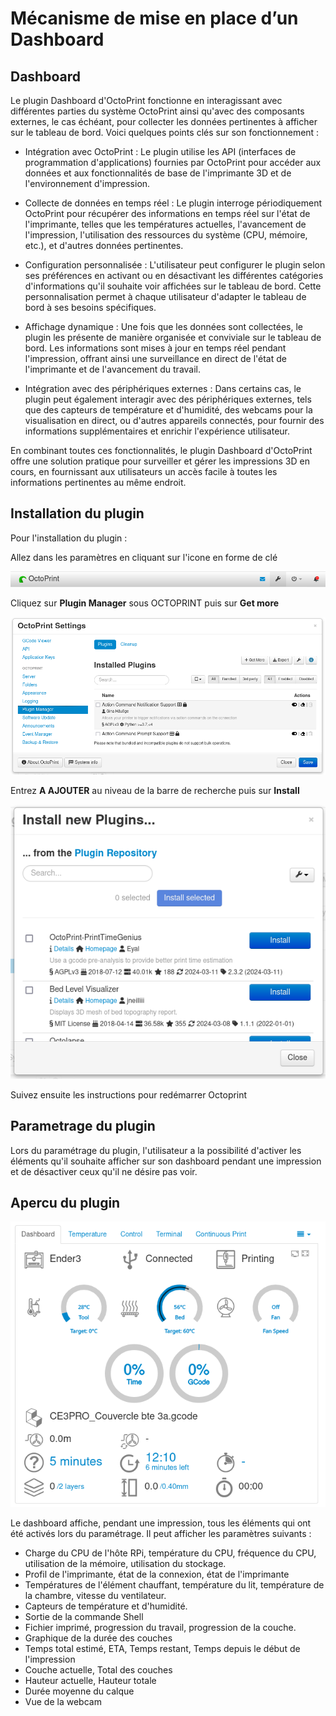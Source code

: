 # Mécanisme de mise en place d’un Dashboard

## Dashboard
Le plugin Dashboard d'OctoPrint fonctionne en interagissant avec différentes parties du système OctoPrint ainsi qu'avec des composants externes, le cas échéant, pour collecter les données pertinentes à afficher sur le tableau de bord. Voici quelques points clés sur son fonctionnement :

- Intégration avec OctoPrint : Le plugin utilise les API (interfaces de programmation d'applications) fournies par OctoPrint pour accéder aux données et aux fonctionnalités de base de l'imprimante 3D et de l'environnement d'impression.

- Collecte de données en temps réel : Le plugin interroge périodiquement OctoPrint pour récupérer des informations en temps réel sur l'état de l'imprimante, telles que les températures actuelles, l'avancement de l'impression, l'utilisation des ressources du système (CPU, mémoire, etc.), et d'autres données pertinentes.

- Configuration personnalisée : L'utilisateur peut configurer le plugin selon ses préférences en activant ou en désactivant les différentes catégories d'informations qu'il souhaite voir affichées sur le tableau de bord. Cette personnalisation permet à chaque utilisateur d'adapter le tableau de bord à ses besoins spécifiques.

- Affichage dynamique : Une fois que les données sont collectées, le plugin les présente de manière organisée et conviviale sur le tableau de bord. Les informations sont mises à jour en temps réel pendant l'impression, offrant ainsi une surveillance en direct de l'état de l'imprimante et de l'avancement du travail.

- Intégration avec des périphériques externes : Dans certains cas, le plugin peut également interagir avec des périphériques externes, tels que des capteurs de température et d'humidité, des webcams pour la visualisation en direct, ou d'autres appareils connectés, pour fournir des informations supplémentaires et enrichir l'expérience utilisateur.

En combinant toutes ces fonctionnalités, le plugin Dashboard d'OctoPrint offre une solution pratique pour surveiller et gérer les impressions 3D en cours, en fournissant aux utilisateurs un accès facile à toutes les informations pertinentes au même endroit.

## Installation du plugin

Pour l'installation du plugin : 

Allez dans les paramètres en cliquant sur l'icone en forme de clé

![parametres](assets/parametres.png)

Cliquez sur **Plugin Manager** sous OCTOPRINT puis sur **Get more**

![manager](assets/manager.png)

Entrez **A AJOUTER** au niveau de la barre de recherche puis sur **Install**

![installation](assets/installation.png)

Suivez ensuite les instructions pour redémarrer Octoprint

## Parametrage du plugin

Lors du paramétrage du plugin, l'utilisateur a la possibilité d'activer les éléments qu'il souhaite afficher sur son dashboard pendant une impression et de désactiver ceux qu'il ne désire pas voir.

## Apercu du plugin

![installation](assets/dashboard.png)

Le dashboard affiche, pendant une impression, tous les éléments qui ont été activés lors du paramétrage. Il peut afficher les paramètres suivants :

- Charge du CPU de l'hôte RPi, température du CPU, fréquence du CPU, utilisation de la mémoire, utilisation du stockage.
- Profil de l'imprimante, état de la connexion, état de l'imprimante
- Températures de l'élément chauffant, température du lit, température de la chambre, vitesse du ventilateur.
- Capteurs de température et d'humidité.
- Sortie de la commande Shell
- Fichier imprimé, progression du travail, progression de la couche.
- Graphique de la durée des couches
- Temps total estimé, ETA, Temps restant, Temps depuis le début de l'impression
- Couche actuelle, Total des couches
- Hauteur actuelle, Hauteur totale
- Durée moyenne du calque
- Vue de la webcam



